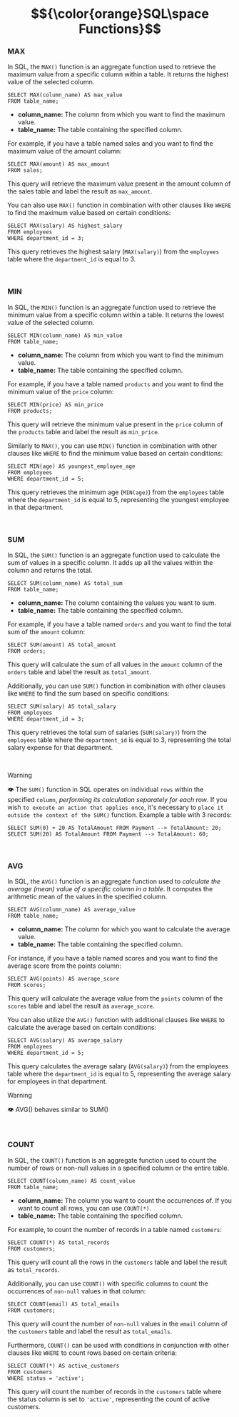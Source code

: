 # $${\color{orange}SQL\space Functions}$$

### MAX

In SQL, the `MAX()` function is an aggregate function used to retrieve the maximum value from a specific column within a table. It returns the highest value of the selected column.

    SELECT MAX(column_name) AS max_value
    FROM table_name;

- **column_name:** The column from which you want to find the maximum value.
- **table_name:** The table containing the specified column.

For example, if you have a table named sales and you want to find the maximum value of the amount column:

    SELECT MAX(amount) AS max_amount
    FROM sales;

This query will retrieve the maximum value present in the amount column of the sales table and label the result as `max_amount`.

You can also use `MAX()` function in combination with other clauses like `WHERE` to find the maximum value based on certain conditions:

    SELECT MAX(salary) AS highest_salary
    FROM employees
    WHERE department_id = 3;

This query retrieves the highest salary (`MAX(salary)`) from the `employees` table where the `department_id` is equal to 3.

<br>

### MIN

In SQL, the `MIN()` function is an aggregate function used to retrieve the minimum value from a specific column within a table. It returns the lowest value of the selected column.

    SELECT MIN(column_name) AS min_value
    FROM table_name;

- **column_name:** The column from which you want to find the minimum value.
- **table_name:** The table containing the specified column.

For example, if you have a table named `products` and you want to find the minimum value of the `price` column:

    SELECT MIN(price) AS min_price
    FROM products;

This query will retrieve the minimum value present in the `price` column of the `products` table and label the result as `min_price`.

Similarly to `MAX()`, you can use `MIN()` function in combination with other clauses like `WHERE` to find the minimum value based on certain conditions:

    SELECT MIN(age) AS youngest_employee_age
    FROM employees
    WHERE department_id = 5;

This query retrieves the minimum age (`MIN(age)`) from the `employees` table where the `department_id` is equal to 5, representing the youngest employee in that department.

<br>

### SUM

In SQL, the `SUM()` function is an aggregate function used to calculate the sum of values in a specific column. It adds up all the values within the column and returns the total.

    SELECT SUM(column_name) AS total_sum
    FROM table_name;

- **column_name:** The column containing the values you want to sum.
- **table_name:** The table containing the specified column.

For example, if you have a table named `orders` and you want to find the total sum of the `amount` column:

    SELECT SUM(amount) AS total_amount
    FROM orders;

This query will calculate the sum of all values in the `amount` column of the `orders` table and label the result as `total_amount`.

Additionally, you can use `SUM()` function in combination with other clauses like `WHERE` to find the sum based on specific conditions:

    SELECT SUM(salary) AS total_salary
    FROM employees
    WHERE department_id = 3;

This query retrieves the total sum of salaries (`SUM(salary)`) from the `employees` table where the `department_id` is equal to 3, representing the total salary expense for that department.

<br>

> [!WARNING]
> 👁️
> The `SUM()` function in SQL operates on individual `rows` within the specified `column`, *performing its calculation separately for each row*. If you wish `to execute an action that applies once`, it's necessary to `place it outside the context of the SUM()` function. Example a table with 3 records:
>
>     SELECT SUM(0) + 20 AS TotalAmount FROM Payment --> TotalAmount: 20; 
>     SELECT SUM(20) AS TotalAmount FROM Payment --> TotalAmount: 60;

<br>

### AVG

In SQL, the `AVG()` function is an aggregate function used to *calculate the average (mean) value of a specific column in a table*. It computes the arithmetic mean of the values in the specified column.

    SELECT AVG(column_name) AS average_value
    FROM table_name;

- **column_name:** The column for which you want to calculate the average value.
- **table_name:** The table containing the specified column.

For instance, if you have a table named scores and you want to find the average score from the points column:

    SELECT AVG(points) AS average_score
    FROM scores;

This query will calculate the average value from the `points` column of the `scores` table and label the result as `average_score`.

You can also utilize the `AVG()` function with additional clauses like `WHERE` to calculate the average based on certain conditions:

    SELECT AVG(salary) AS average_salary
    FROM employees
    WHERE department_id = 5;

This query calculates the average salary (`AVG(salary)`) from the employees table where the `department_id` is equal to 5, representing the average salary for employees in that department.

> [!WARNING]
> 👁️
> AVG() behaves similar to SUM()

<br>

### COUNT

In SQL, the `COUNT()` function is an aggregate function used to count the number of rows or non-null values in a specified column or the entire table.

    SELECT COUNT(column_name) AS count_value
    FROM table_name;

- **column_name:** The column you want to count the occurrences of. If you want to count all rows, you can use `COUNT(*)`.
- **table_name:** The table containing the specified column.

For example, to count the number of records in a table named `customers`:

    SELECT COUNT(*) AS total_records
    FROM customers;

This query will count all the rows in the `customers` table and label the result as `total_records`.

Additionally, you can use `COUNT()` with specific columns to count the occurrences of `non-null` values in that column:

    SELECT COUNT(email) AS total_emails
    FROM customers;

This query will count the number of `non-null` values in the `email` column of the `customers` table and label the result as `total_emails`.

Furthermore, `COUNT()` can be used with conditions in conjunction with other clauses like `WHERE` to count rows based on certain criteria:

    SELECT COUNT(*) AS active_customers
    FROM customers
    WHERE status = 'active';

This query will count the number of records in the `customers` table where the status column is set to `'active'`, representing the count of active customers.